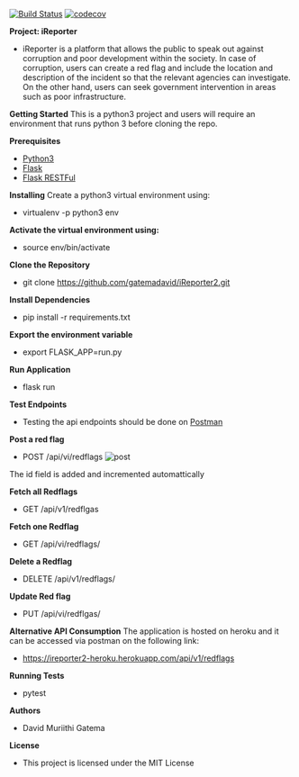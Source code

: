 [![Build Status](https://travis-ci.com/gatemadavid/iReporter2.svg?branch=develop)](https://travis-ci.com/gatemadavid/iReporter2) [![codecov](https://codecov.io/gh/gatemadavid/iReporter2/branch/develop/graph/badge.svg)](https://codecov.io/gh/gatemadavid/iReporter2)

**Project: iReporter**

- iReporter is a platform that allows the public to speak out against corruption and poor development within the society. In case of corruption, users can create a red flag and include the location and description of the incident so that the relevant agencies can investigate. On the other hand, users can seek government intervention in areas such as poor infrastructure.

**Getting Started**
This is a python3 project and users will require an environment that runs python 3 before cloning the repo.

**Prerequisites**

- [Python3](https://www.python.org/download/releases/3.0/)
- [Flask](http://flask.pocoo.org/)
- [Flask RESTFul](https://flask-restful.readthedocs.io/en/latest/)

**Installing**
Create a python3 virtual environment using:

- virtualenv -p python3 env

**Activate the virtual environment using:**

- source env/bin/activate

**Clone the Repository**

- git clone https://github.com/gatemadavid/iReporter2.git

**Install Dependencies**

- pip install -r requirements.txt

**Export the environment variable**

- export FLASK_APP=run.py

**Run Application**

- flask run

**Test Endpoints**

- Testing the api endpoints should be done on [Postman](https://www.getpostman.com/)

**Post a red flag**

- POST /api/vi/redflags
  ![post](https://user-images.githubusercontent.com/27230922/49425507-e00b3080-f7ae-11e8-8cb1-be9755b7c143.png)

The id field is added and incremented automattically

**Fetch all Redflags**

- GET /api/v1/redflgas

**Fetch one Redflag**

- GET /api/vi/redflags/<id>

**Delete a Redflag**

- DELETE /api/v1/redflags/<id>

**Update Red flag**

- PUT /api/vi/redflgas/<id>

**Alternative API Consumption**
The application is hosted on heroku and it can be accessed via postman on the following link:

- https://ireporter2-heroku.herokuapp.com/api/v1/redflags

**Running Tests**

- pytest

**Authors**

- David Muriithi Gatema

**License**

- This project is licensed under the MIT License
